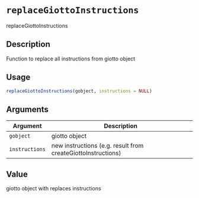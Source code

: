 # `replaceGiottoInstructions`

replaceGiottoInstructions


## Description

Function to replace all instructions from giotto object


## Usage

```r
replaceGiottoInstructions(gobject, instructions = NULL)
```


## Arguments

Argument      |Description
------------- |----------------
`gobject`     |     giotto object
`instructions`     |     new instructions (e.g. result from createGiottoInstructions)


## Value

giotto object with replaces instructions


